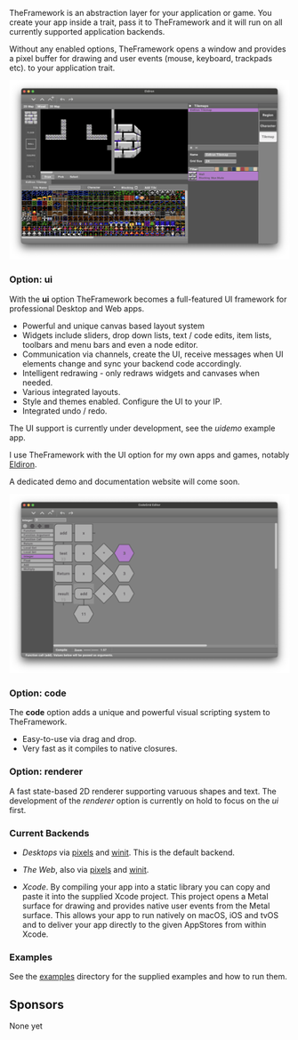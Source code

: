 TheFramework is an abstraction layer for your application or game. You create your app inside a trait, pass it to TheFramework and it will run on all currently supported application backends.

Without any enabled options, TheFramework opens a window and provides a pixel buffer for drawing and user events (mouse, keyboard, trackpads etc). to your application trait.

![UI Screenshot](images/screenshot_ui.png)

### Option: ui

With the **ui** option TheFramework becomes a full-featured UI framework for professional Desktop and Web apps.

* Powerful and unique canvas based layout system
* Widgets include sliders, drop down lists, text / code edits, item lists, toolbars and menu bars and even a node editor.
* Communication via channels, create the UI, receive messages when UI elements change and sync your backend code accordingly.
* Intelligent redrawing - only redraws widgets and canvases when needed.
* Various integrated layouts.
* Style and themes enabled. Configure the UI to your IP.
* Integrated undo / redo.

The UI support is currently under development, see the *uidemo* example app.

I use TheFramework with the UI option for my own apps and games, notably [Eldiron](https://github.com/markusmoenig/Eldiron).

A dedicated demo and documentation website will come soon.

![UI Screenshot](images/screenshot_codegrid.png)

### Option: code

The **code** option adds a unique and powerful visual scripting system to TheFramework.

* Easy-to-use via drag and drop.
* Very fast as it compiles to native closures.

### Option: renderer

A fast state-based 2D renderer supporting varuous shapes and text. The development of the *renderer* option is currently on hold to focus on the *ui* first.

### Current Backends

* *Desktops* via [pixels](https://github.com/parasyte/pixels) and [winit](https://github.com/rust-windowing/winit). This is the default backend.

* *The Web*, also via [pixels](https://github.com/parasyte/pixels) and [winit](https://github.com/rust-windowing/winit).

* *Xcode*. By compiling your app into a static library you can copy and paste it into the supplied Xcode project. This project opens a Metal surface for drawing and provides native user events from the Metal surface. This allows your app to run natively on macOS, iOS and tvOS and to deliver your app directly to the given AppStores from within Xcode.

### Examples

See the [examples](./examples/) directory for the supplied examples and how to run them.

## Sponsors

None yet